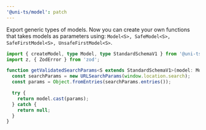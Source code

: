 ```yaml
---
'@uni-ts/model': patch
---
```


Export generic types of models. Now you can create your own functions that takes models as parameters using: `Model<S>, SafeModel<S>, SafeFirstModel<S>, UnsafeFirstModel<S>`.

```typescript
import { createModel, type Model, type StandardSchemaV1 } from '@uni-ts/model';
import z, { ZodError } from 'zod';

function getValidatedSearchParams<S extends StandardSchemaV1>(model: Model<S>) {
  const searchParams = new URLSearchParams(window.location.search);
  const params = Object.fromEntries(searchParams.entries());

  try {
    return model.cast(params);
  } catch {
    return null;
  }
}
```
